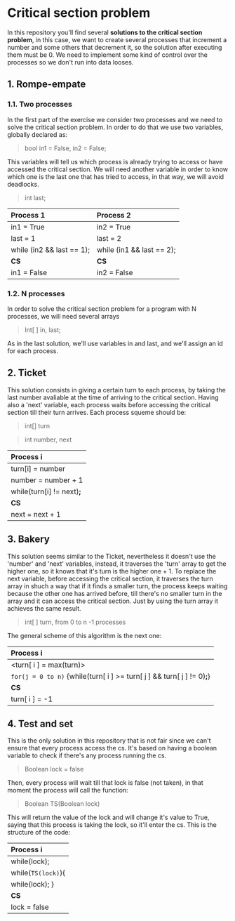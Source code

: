 # Critical section problem
In this repository you'll find several **solutions to the critical section problem**, in this case, we want to create several processes that increment a number and some others that decrement it, so the solution after executing them must be 0. We need to implement some kind of control over the processes so we don't run into data looses.

## 1. Rompe-empate

### 1.1. Two processes

In the first part of the exercise we consider two processes and we need to solve the critical section problem. In order to do that we use two variables, globally declared as:

> bool in1 = False, in2 = False;

This variables will tell us which process is already trying to access or have accessed the critical section.
We will need another variable in order to know which one is the last one that has tried to access, in that way, we will avoid deadlocks.

> int last;

| **Process 1** | **Process 2** |
|:-------------|:-------------|
|in1 = True     |in2 = True     |
|last = 1       |last = 2       |
|while (in2 && last == 1); | while (in1 && last == 2); |
|**CS**|**CS**|
|in1 = False    | in2 = False|


### 1.2. N processes
    
In order to solve the critical section problem for a program with N processes, we will need several arrays

> Int\[ ] in, last;

As in the last solution, we'll use variables in and last, and we'll assign an id for each process.

## 2. Ticket

This solution consists in giving a certain turn to each process, by taking the last number avaliable at the time of arriving to the critical section. Having also a 'next' variable, each process waits before accessing the critical section till their turn arrives. Each process squeme should be:

>int[] turn

>int number, next

|**Process i**|
|:------------|
|turn[i] = number|          
|number = number + 1|
|while(turn[i] != next)**;**|
|**CS**|
|next = next + 1|

## 3. Bakery

This solution seems similar to the Ticket, nevertheless it doesn't use the 'number' and 'next' variables, instead, it traverses the 'turn' array to get the higher one, so it knows that it's turn is the higher one + 1. 
To replace the next variable, before accessing the critical section, it traverses the turn array in shuch a way that if it finds a smaller turn, the process keeps waiting because the other one has arrived before, till there's no smaller turn in the array and it can access the critical section. Just by using the turn array it achieves the same result.

> int[ ] turn, from 0 to n -1 processes

The general scheme of this algorithm is the next one:

| **Process i**        |
|:------------|
|<turn[ i ] = max(turn)>|
|`for(j = 0 to n)` {while(turn[ i ] >= turn[ j ] && turn[ j ] != 0)**;**}|
|**CS**|
|turn[ i ] = -1 |


## 4. Test and set
This is the only solution in this repository that is not fair since we can't ensure that every process access the cs.
It's based on having a boolean variable to check if there's any process running the cs.

> Boolean lock = false

Then, every process will wait till that lock is false (not taken), in that moment the process will call the function:

> Boolean TS(Boolean lock)

This will return the value of the lock and will change it's value to True, saying that this process is taking the lock, so it'll enter the cs. This is the structure of the code:

|**Process i**|
|:------------|
|while(lock);|
|while(`TS(lock)`){|
|    while(lock); } |
|**CS**|
|lock = false|
